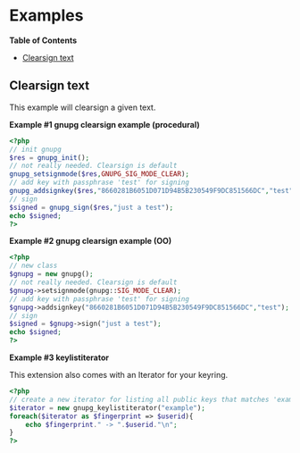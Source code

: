 Examples
========

**Table of Contents**

-   [Clearsign text](/gnupg/examples.html#Clearsign%20text)

Clearsign text
--------------

This example will clearsign a given text.

**Example \#1 gnupg clearsign example (procedural)**

``` php
<?php
// init gnupg
$res = gnupg_init();
// not really needed. Clearsign is default
gnupg_setsignmode($res,GNUPG_SIG_MODE_CLEAR);
// add key with passphrase 'test' for signing
gnupg_addsignkey($res,"8660281B6051D071D94B5B230549F9DC851566DC","test");
// sign
$signed = gnupg_sign($res,"just a test");
echo $signed;
?>
```

**Example \#2 gnupg clearsign example (OO)**

``` php
<?php
// new class
$gnupg = new gnupg();
// not really needed. Clearsign is default
$gnupg->setsignmode(gnupg::SIG_MODE_CLEAR);
// add key with passphrase 'test' for signing
$gnupg->addsignkey("8660281B6051D071D94B5B230549F9DC851566DC","test");
// sign
$signed = $gnupg->sign("just a test");
echo $signed;
?>
```

**Example \#3 keylistiterator**

This extension also comes with an Iterator for your keyring.

``` php
<?php
// create a new iterator for listing all public keys that matches 'example'
$iterator = new gnupg_keylistiterator("example");
foreach($iterator as $fingerprint => $userid){
    echo $fingerprint." -> ".$userid."\n";
}
?>
```
